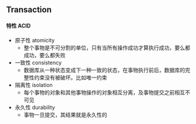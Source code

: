 ## Transaction

#### 特性 ACID
* 原子性 atomicity
    * 整个事物是不可分割的单位，只有当所有操作成功才算执行成功，要么都成功，要么都失败
* 一致性 consistency
    * 数据库从一种状态变成下一种一致的状态，在事物执行前后，数据库的完整性约束没有被破坏。比如唯一约束
* 隔离性 isolation
    * 每个事物的对象和其他事物操作的对象相互分离，及事物提交之前相互不可见
* 永久性 durability
    * 事物一旦提交，其结果就是永久性的


